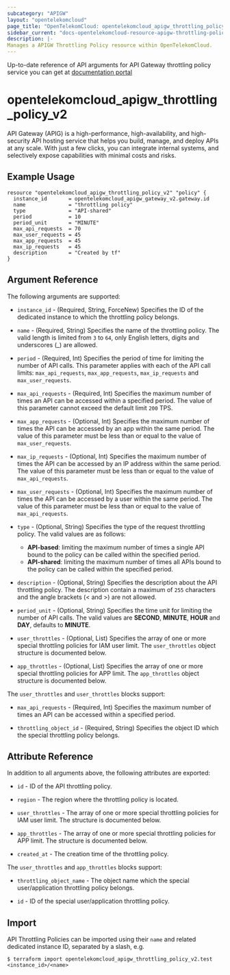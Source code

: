 ```yaml
---
subcategory: "APIGW"
layout: "opentelekomcloud"
page_title: "OpenTelekomCloud: opentelekomcloud_apigw_throttling_policy_v2"
sidebar_current: "docs-opentelekomcloud-resource-apigw-throttling-policy-v2"
description: |-
Manages a APIGW Throttling Policy resource within OpenTelekomCloud.
---
```


Up-to-date reference of API arguments for API Gateway throttling policy service you can get at
[documentation portal](https://docs.otc.t-systems.com/api-gateway/api-ref/dedicated_gateway_apis_v2/index.html)

# opentelekomcloud_apigw_throttling_policy_v2

API Gateway (APIG) is a high-performance, high-availability, and high-security API hosting service that helps you build,
manage, and deploy APIs at any scale.
With just a few clicks, you can integrate internal systems, and selectively expose capabilities with minimal costs and risks.

## Example Usage

```hcl
resource "opentelekomcloud_apigw_throttling_policy_v2" "policy" {
  instance_id       = opentelekomcloud_apigw_gateway_v2.gateway.id
  name              = "throttling policy"
  type              = "API-shared"
  period            = 10
  period_unit       = "MINUTE"
  max_api_requests  = 70
  max_user_requests = 45
  max_app_requests  = 45
  max_ip_requests   = 45
  description       = "Created by tf"
}
```

## Argument Reference

The following arguments are supported:

* `instance_id` - (Required, String, ForceNew) Specifies the ID of the dedicated instance to which the throttling
  policy belongs.

* `name` - (Required, String) Specifies the name of the throttling policy.
  The valid length is limited from `3` to `64`, only English letters, digits and underscores (_) are
  allowed.

* `period` - (Required, Int) Specifies the period of time for limiting the number of API calls.
  This parameter applies with each of the API call limits: `max_api_requests`, `max_app_requests`, `max_ip_requests`
  and `max_user_requests`.

* `max_api_requests` - (Required, Int) Specifies the maximum number of times an API can be accessed within a specified
  period. The value of this parameter cannot exceed the default limit `200` TPS.

* `max_app_requests` - (Optional, Int) Specifies the maximum number of times the API can be accessed by an app within
  the same period.
  The value of this parameter must be less than or equal to the value of `max_user_requests`.

* `max_ip_requests` - (Optional, Int) Specifies the maximum number of times the API can be accessed by an IP address
  within the same period.
  The value of this parameter must be less than or equal to the value of `max_api_requests`.

* `max_user_requests` - (Optional, Int) Specifies the maximum number of times the API can be accessed by a user within
  the same period.
  The value of this parameter must be less than or equal to the value of `max_api_requests`.

* `type` - (Optional, String) Specifies the type of the request throttling policy.
  The valid values are as follows:
    + **API-based**: limiting the maximum number of times a single API bound to the policy can be called within the
      specified period.
    + **API-shared**: limiting the maximum number of times all APIs bound to the policy can be called within the specified
      period.

* `description` - (Optional, String) Specifies the description about the API throttling policy.
  The description contain a maximum of `255` characters and the angle brackets (< and >) are not allowed.

* `period_unit` - (Optional, String) Specifies the time unit for limiting the number of API calls.
  The valid values are **SECOND**, **MINUTE**, **HOUR** and **DAY**, defaults to **MINUTE**.

* `user_throttles` - (Optional, List) Specifies the array of one or more special throttling policies for IAM user limit.
  The `user_throttles` object structure is documented below.

* `app_throttles` - (Optional, List) Specifies the array of one or more special throttling policies for APP limit.
  The `app_throttles` object structure is documented below.

The `user_throttles` and `user_throttles` blocks support:

* `max_api_requests` - (Required, Int) Specifies the maximum number of times an API can be accessed within a specified
  period.

* `throttling_object_id` - (Required, String) Specifies the object ID which the special throttling policy belongs.

## Attribute Reference

In addition to all arguments above, the following attributes are exported:

* `id` - ID of the API throttling policy.

* `region` - The region where the throttling policy is located.

* `user_throttles` - The array of one or more special throttling policies for IAM user limit.
  The structure is documented below.

* `app_throttles` - The array of one or more special throttling policies for APP limit.
  The structure is documented below.

* `created_at` - The creation time of the throttling policy.

The `user_throttles` and `app_throttles` blocks support:

* `throttling_object_name` - The object name which the special user/application throttling policy belongs.

* `id` - ID of the special user/application throttling policy.

## Import

API Throttling Policies can be imported using their `name` and related dedicated instance ID, separated by a slash, e.g.

```shell
$ terraform import opentelekomcloud_apigw_throttling_policy_v2.test <instance_id>/<name>
```
